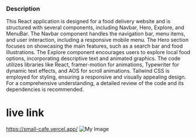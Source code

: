 ### Description
This React application is designed for a food delivery website and is structured with several components, including Navbar, Hero, Explore, and MenuBar. The Navbar component handles the navigation bar, menu items, and user interaction, including a responsive mobile menu. The Hero section focuses on showcasing the main features, such as a search bar and food illustrations. The Explore component encourages users to explore local food options, incorporating descriptive text and animated graphics. The code utilizes libraries like React, framer-motion for animations, Typewriter for dynamic text effects, and AOS for scroll animations. Tailwind CSS is employed for styling, ensuring a responsive and visually appealing design. For a comprehensive understanding, a detailed review of the code and its dependencies is recommended.
# live link
<https://small-cafe.vercel.app/>
![My Image](https://i.ibb.co/bz55BhW/small-cafe-vercel-app.png)
